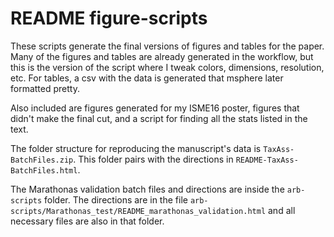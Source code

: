 # README figure-scripts

These scripts generate the final versions of figures and tables for the paper. 
Many of the figures and tables are already generated in the workflow, but this is
the version of the script where I tweak colors, dimensions, resolution, etc.
For tables, a csv with the data is generated that msphere later formatted pretty.  

Also included are figures generated for my ISME16 poster, figures that didn't make 
the final cut, and a script for finding all the stats listed in the text.  

The folder structure for reproducing the manuscript's data is `TaxAss-BatchFiles.zip`. 
This folder pairs with the directions in `README-TaxAss-BatchFiles.html`.  

The Marathonas validation batch files and directions are inside the `arb-scripts` folder. 
The directions are in the file `arb-scripts/Marathonas_test/README_marathonas_validation.html` 
and all necessary files are also in that folder.  
